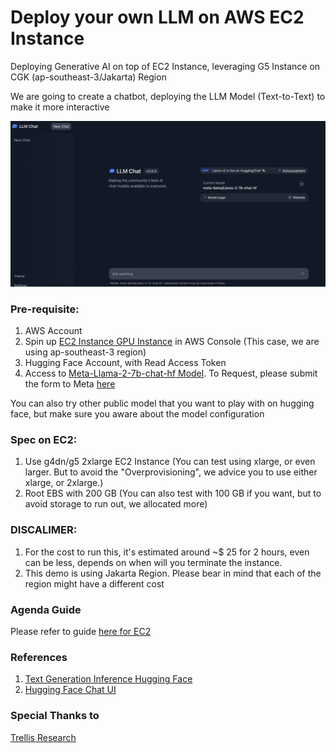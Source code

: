 # Deploy your own LLM on AWS EC2 Instance
Deploying Generative AI on top of EC2 Instance, leveraging G5 Instance on CGK (ap-southeast-3/Jakarta) Region

We are going to create a chatbot, deploying the LLM Model (Text-to-Text) to make it more interactive

<img src="./LLMChat.png" alt="LLM Chatbot"/>

### Pre-requisite:
1. AWS Account
2. Spin up [EC2 Instance GPU Instance](https://ap-southeast-3.console.aws.amazon.com/console/home?region=ap-southeast-3#) in AWS Console (This case, we are using ap-southeast-3 region)
3. Hugging Face Account, with Read Access Token
4. Access to [Meta-Llama-2-7b-chat-hf Model](https://huggingface.co/meta-llama/Llama-2-7b-chat-hf). To Request, please submit the form to Meta [here](https://ai.meta.com/resources/models-and-libraries/llama-downloads/)

You can also try other public model that you want to play with on hugging face, but make sure you aware about the model configuration

### Spec on EC2:
1. Use g4dn/g5 2xlarge EC2 Instance (You can test using xlarge, or even larger. But to avoid the "Overprovisioning", we advice you to use either xlarge, or 2xlarge.)
2. Root EBS with 200 GB (You can also test with 100 GB if you want, but to avoid storage to run out, we allocated more)

### DISCALIMER:
1. For the cost to run this, it's estimated around ~$ 25 for 2 hours, even can be less, depends on when will you terminate the instance.
2. This demo is using Jakarta Region. Please bear in mind that each of the region might have a different cost

### Agenda Guide
Please refer to guide [here for EC2](./G5%20EC2/EC2Guidance.md)

### References
1. [Text Generation Inference Hugging Face](https://github.com/huggingface/text-generation-inference)
2. [Hugging Face Chat UI](https://github.com/huggingface/chat-ui)

### Special Thanks to
[Trellis Research](https://github.com/TrelisResearch)